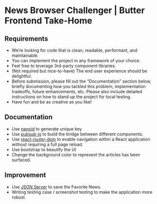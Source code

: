 
# News Browser Challenger | Butter Frontend Take-Home

## Requirements
- We’re looking for code that is clean, readable, performant, and maintainable.
- You can implement the project in any framework of your choice.
- Feel free to leverage 3rd-party component libraries.
- (Not required but nice-to-have) The end user experience should be delightful.
- Before submission, please fill out the “Documentation” section below, briefly documenting how you tackled this problem, implementation tradeoffs, future enhancements, etc. Please also include detailed instructions on how to stand up the project for local testing.
- Have fun and be as creative as you like!

## Documentation
- Use [nanoid](https://www.npmjs.com/package/nanoid) to generate unique key
- Use [pubsub-js](https://www.npmjs.com/package/pubsub-js) to build the bridge between different components.
- Use [react-router-dom](https://www.npmjs.com/package/react-router-dom) to enable navigation within a React application without requiring a full page reload.
- Use bootstrap to beautify the UI
- Change the background color to represent the articles has been surfaced.

## Improvement
- Use [JSON Server](https://www.npmjs.com/package/json-server) to save the Favorite News.
- Writing testing case / screenshot testing to make the application more robust.